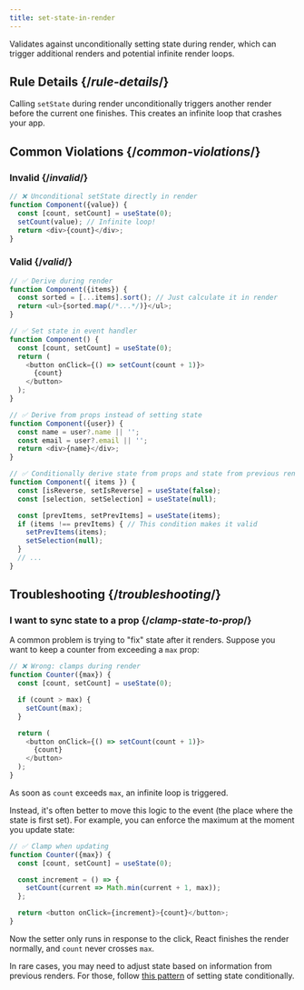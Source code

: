 ```yaml
---
title: set-state-in-render
---
```


<Intro>

Validates against unconditionally setting state during render, which can trigger additional renders and potential infinite render loops.

</Intro>

## Rule Details {/*rule-details*/}

Calling `setState` during render unconditionally triggers another render before the current one finishes. This creates an infinite loop that crashes your app.

## Common Violations {/*common-violations*/}

### Invalid {/*invalid*/}

```js
// ❌ Unconditional setState directly in render
function Component({value}) {
  const [count, setCount] = useState(0);
  setCount(value); // Infinite loop!
  return <div>{count}</div>;
}
```

### Valid {/*valid*/}

```js
// ✅ Derive during render
function Component({items}) {
  const sorted = [...items].sort(); // Just calculate it in render
  return <ul>{sorted.map(/*...*/)}</ul>;
}

// ✅ Set state in event handler
function Component() {
  const [count, setCount] = useState(0);
  return (
    <button onClick={() => setCount(count + 1)}>
      {count}
    </button>
  );
}

// ✅ Derive from props instead of setting state
function Component({user}) {
  const name = user?.name || '';
  const email = user?.email || '';
  return <div>{name}</div>;
}

// ✅ Conditionally derive state from props and state from previous renders
function Component({ items }) {
  const [isReverse, setIsReverse] = useState(false);
  const [selection, setSelection] = useState(null);

  const [prevItems, setPrevItems] = useState(items);
  if (items !== prevItems) { // This condition makes it valid
    setPrevItems(items);
    setSelection(null);
  }
  // ...
}
```

## Troubleshooting {/*troubleshooting*/}

### I want to sync state to a prop {/*clamp-state-to-prop*/}

A common problem is trying to "fix" state after it renders. Suppose you want to keep a counter from exceeding a `max` prop:

```js
// ❌ Wrong: clamps during render
function Counter({max}) {
  const [count, setCount] = useState(0);

  if (count > max) {
    setCount(max);
  }

  return (
    <button onClick={() => setCount(count + 1)}>
      {count}
    </button>
  );
}
```

As soon as `count` exceeds `max`, an infinite loop is triggered.

Instead, it's often better to move this logic to the event (the place where the state is first set). For example, you can enforce the maximum at the moment you update state:

```js
// ✅ Clamp when updating
function Counter({max}) {
  const [count, setCount] = useState(0);

  const increment = () => {
    setCount(current => Math.min(current + 1, max));
  };

  return <button onClick={increment}>{count}</button>;
}
```

Now the setter only runs in response to the click, React finishes the render normally, and `count` never crosses `max`.

In rare cases, you may need to adjust state based on information from previous renders. For those, follow [this pattern](https://react.dev/reference/react/useState#storing-information-from-previous-renders) of setting state conditionally.
